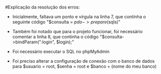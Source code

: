 #Explicação da resolução dos erros:

* Inicialmente, faltava um ponto e vírgula na linha 7, que continha o seguinte código "$consulta = $pdo->prepare($sqls)"

* Também foi notado que para o projeto funcionar, foi necessário comentar a linha 8, que continha o código "$consulta->bindParam(":login", $login);"

* Foi necessário executar o SQL no phpMyAdmin

* Foi preciso alterar a configuração de conexão com o banco de dados para $usuario = root, $senha = root e $banco = (nome do meu banco)